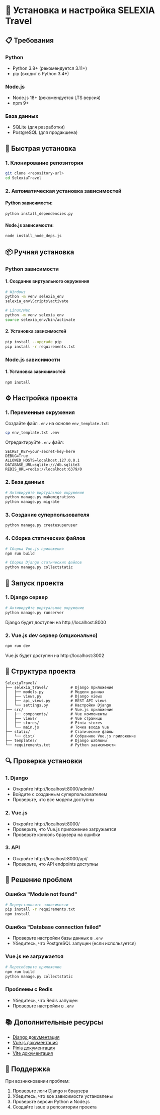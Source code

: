 # 🚀 Установка и настройка SELEXIA Travel

## 📋 Требования

### Python
- Python 3.8+ (рекомендуется 3.11+)
- pip (входит в Python 3.4+)

### Node.js
- Node.js 18+ (рекомендуется LTS версия)
- npm 9+

### База данных
- SQLite (для разработки)
- PostgreSQL (для продакшена)

## 🔧 Быстрая установка

### 1. Клонирование репозитория
```bash
git clone <repository-url>
cd SelexiaTravel
```

### 2. Автоматическая установка зависимостей

#### Python зависимости:
```bash
python install_dependencies.py
```

#### Node.js зависимости:
```bash
node install_node_deps.js
```

## 📦 Ручная установка

### Python зависимости

#### 1. Создание виртуального окружения
```bash
# Windows
python -m venv selexia_env
selexia_env\Scripts\activate

# Linux/Mac
python -m venv selexia_env
source selexia_env/bin/activate
```

#### 2. Установка зависимостей
```bash
pip install --upgrade pip
pip install -r requirements.txt
```

### Node.js зависимости

#### 1. Установка зависимостей
```bash
npm install
```

## ⚙️ Настройка проекта

### 1. Переменные окружения
Создайте файл `.env` на основе `env_template.txt`:
```bash
cp env_template.txt .env
```

Отредактируйте `.env` файл:
```env
SECRET_KEY=your-secret-key-here
DEBUG=True
ALLOWED_HOSTS=localhost,127.0.0.1
DATABASE_URL=sqlite:///db.sqlite3
REDIS_URL=redis://localhost:6379/0
```

### 2. База данных
```bash
# Активируйте виртуальное окружение
python manage.py makemigrations
python manage.py migrate
```

### 3. Создание суперпользователя
```bash
python manage.py createsuperuser
```

### 4. Сборка статических файлов
```bash
# Сборка Vue.js приложения
npm run build

# Сборка Django статических файлов
python manage.py collectstatic
```

## 🚀 Запуск проекта

### 1. Django сервер
```bash
# Активируйте виртуальное окружение
python manage.py runserver
```
Django будет доступен на http://localhost:8000

### 2. Vue.js dev сервер (опционально)
```bash
npm run dev
```
Vue.js будет доступен на http://localhost:3002

## 📁 Структура проекта

```
SelexiaTravel/
├── selexia_travel/          # Django приложение
│   ├── models.py            # Модели данных
│   ├── views.py             # Django views
│   ├── api_views.py         # REST API views
│   └── settings.py          # Настройки Django
├── src/                     # Vue.js приложение
│   ├── components/          # Vue компоненты
│   ├── views/               # Vue страницы
│   ├── stores/              # Pinia stores
│   └── main.js              # Точка входа Vue
├── static/                  # Статические файлы
│   └── dist/                # Собранное Vue.js приложение
├── templates/               # Django шаблоны
└── requirements.txt         # Python зависимости
```

## 🔍 Проверка установки

### 1. Django
- Откройте http://localhost:8000/admin/
- Войдите с созданным суперпользователем
- Проверьте, что все модели доступны

### 2. Vue.js
- Откройте http://localhost:8000/
- Проверьте, что Vue.js приложение загружается
- Проверьте консоль браузера на ошибки

### 3. API
- Откройте http://localhost:8000/api/
- Проверьте, что API endpoints доступны

## 🐛 Решение проблем

### Ошибка "Module not found"
```bash
# Переустановите зависимости
pip install -r requirements.txt
npm install
```

### Ошибка "Database connection failed"
- Проверьте настройки базы данных в `.env`
- Убедитесь, что PostgreSQL запущен (если используется)

### Vue.js не загружается
```bash
# Пересоберите приложение
npm run build
python manage.py collectstatic
```

### Проблемы с Redis
- Убедитесь, что Redis запущен
- Проверьте настройки в `.env`

## 📚 Дополнительные ресурсы

- [Django документация](https://docs.djangoproject.com/)
- [Vue.js документация](https://vuejs.org/guide/)
- [Pinia документация](https://pinia.vuejs.org/)
- [Vite документация](https://vitejs.dev/)

## 🤝 Поддержка

При возникновении проблем:
1. Проверьте логи Django и браузера
2. Убедитесь, что все зависимости установлены
3. Проверьте версии Python и Node.js
4. Создайте issue в репозитории проекта
